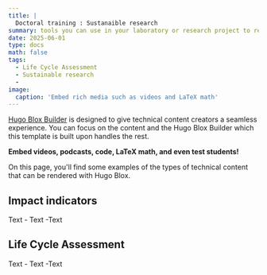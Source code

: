 ```yaml
---
title: |
  Doctoral training : Sustanaible research
summary: tools you can use in your laboratory or research project to reduce the environmental impact of your professional activities
date: 2025-06-01
type: docs
math: false
tags:
  - Life Cycle Assessment
  - Sustainable research
  - 
image:
  caption: 'Embed rich media such as videos and LaTeX math'
---
```


[Hugo Blox Builder](https://hugoblox.com) is designed to give technical content creators a seamless experience. You can focus on the content and the Hugo Blox Builder which this template is built upon handles the rest.

**Embed videos, podcasts, code, LaTeX math, and even test students!**

On this page, you'll find some examples of the types of technical content that can be rendered with Hugo Blox.

## Impact indicators

Text - Text -Text

## Life Cycle Assessment

Text - Text -Text

